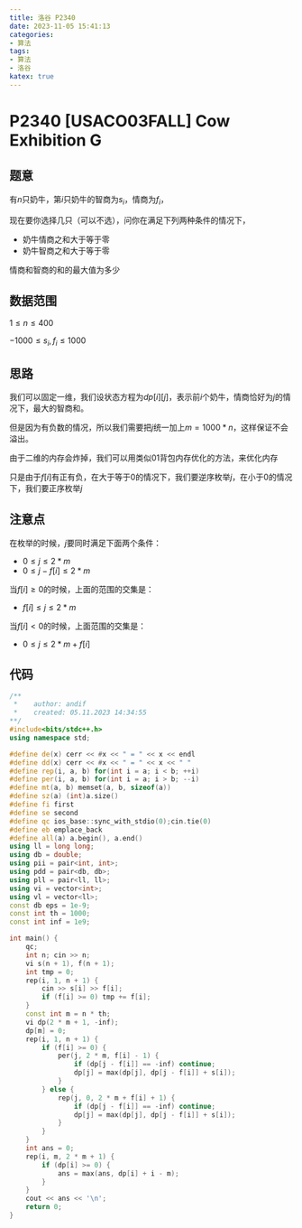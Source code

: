 ```yaml
---
title: 洛谷 P2340
date: 2023-11-05 15:41:13
categories:
- 算法
tags: 
- 算法
- 洛谷
katex: true
---
```


# P2340 [USACO03FALL] Cow Exhibition G

## 题意

有$n$只奶牛，第$i$只奶牛的智商为$s_i$，情商为$f_i$，

现在要你选择几只（可以不选），问你在满足下列两种条件的情况下，

- 奶牛情商之和大于等于零
- 奶牛智商之和大于等于零

情商和智商的和的最大值为多少

## 数据范围

$1 \leq n \leq 400$

$-1000 \leq s_i, f_i \leq 1000$

## 思路

我们可以固定一维，我们设状态方程为$dp[i][j]$，表示前$i$个奶牛，情商恰好为$j$的情况下，最大的智商和。

但是因为有负数的情况，所以我们需要把$j$统一加上$m = 1000 * n$，这样保证不会溢出。

由于二维的内存会炸掉，我们可以用类似01背包内存优化的方法，来优化内存

只是由于$f[i]$有正有负，在大于等于$0$的情况下，我们要逆序枚举$j$，在小于0的情况下，我们要正序枚举$j$

## 注意点

在枚举的时候，$j$要同时满足下面两个条件：

- $0 \leq j \leq 2 * m$
- $0 \leq j - f[i] \leq 2 * m$

当$f[i] \geq 0$的时候，上面的范围的交集是：

- $f[i] \leq j \leq 2 * m$

当$f[i] < 0$的时候，上面范围的交集是：

- $0 \leq j \leq 2 * m + f[i]$

## 代码
```c++
/**
 *    author: andif
 *    created: 05.11.2023 14:34:55
**/
#include<bits/stdc++.h>
using namespace std;

#define de(x) cerr << #x << " = " << x << endl
#define dd(x) cerr << #x << " = " << x << " "
#define rep(i, a, b) for(int i = a; i < b; ++i)
#define per(i, a, b) for(int i = a; i > b; --i)
#define mt(a, b) memset(a, b, sizeof(a))
#define sz(a) (int)a.size()
#define fi first
#define se second
#define qc ios_base::sync_with_stdio(0);cin.tie(0)
#define eb emplace_back
#define all(a) a.begin(), a.end()
using ll = long long;
using db = double;
using pii = pair<int, int>;
using pdd = pair<db, db>;
using pll = pair<ll, ll>;
using vi = vector<int>;
using vl = vector<ll>;
const db eps = 1e-9;
const int th = 1000;
const int inf = 1e9;

int main() {
    qc;
    int n; cin >> n;
    vi s(n + 1), f(n + 1);
    int tmp = 0;
    rep(i, 1, n + 1) {
        cin >> s[i] >> f[i];
        if (f[i] >= 0) tmp += f[i];
    }
    const int m = n * th;
    vi dp(2 * m + 1, -inf);
    dp[m] = 0;
    rep(i, 1, n + 1) {
        if (f[i] >= 0) {
            per(j, 2 * m, f[i] - 1) {
                if (dp[j - f[i]] == -inf) continue;
                dp[j] = max(dp[j], dp[j - f[i]] + s[i]);
            }
        } else {
            rep(j, 0, 2 * m + f[i] + 1) {
                if (dp[j - f[i]] == -inf) continue;
                dp[j] = max(dp[j], dp[j - f[i]] + s[i]);
            }
        }
    }
    int ans = 0;
    rep(i, m, 2 * m + 1) {
        if (dp[i] >= 0) {
            ans = max(ans, dp[i] + i - m);
        }
    }
    cout << ans << '\n';
    return 0;
}
```
